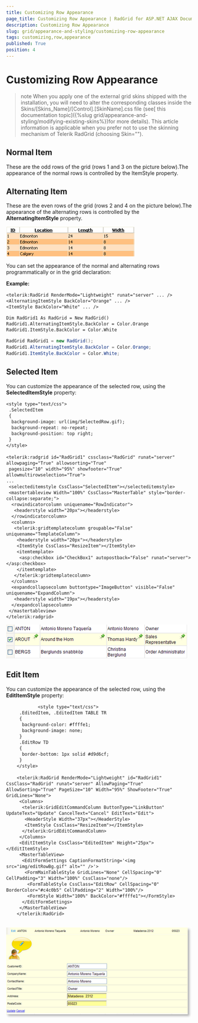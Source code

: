```yaml
---
title: Customizing Row Appearance
page_title: Customizing Row Appearance | RadGrid for ASP.NET AJAX Documentation
description: Customizing Row Appearance
slug: grid/appearance-and-styling/customizing-row-appearance
tags: customizing,row,appearance
published: True
position: 4
---
```


# Customizing Row Appearance



>note When you apply one of the external grid skins shipped with the installation, you will need to alter the corresponding classes inside the Skins/[Skins_Name]/[Control].[SkinName].css file (see[ this documentation topic]({%slug grid/appearance-and-styling/modifying-existing-skins%})for more details). This article information is applicable when you prefer not to use the skinning mechanism of Telerik RadGrid (choosing Skin="").
>


## Normal Item

These are the odd rows of the grid (rows 1 and 3 on the picture below).The appearance of the normal rows is controlled by the ItemStyle property.

## Alternating Item

These are the even rows of the grid (rows 2 and 4 on the picture below).The appearance of the alternating rows is controlled by the **AlternatingItemStyle** property.

![Normal and Alternating rows](images/grd_normal_alternating_styles.png)

You can set the appearance of the normal and alternating rows programmatically or in the grid declaration:

**Example:**



````ASP.NET
<telerik:RadGrid RenderMode="Lightweight" runat="server" ... />
<AlternatingItemStyle BackColor="Orange" ... />
<ItemStyle BackColor="White" ... />
````
````VB
Dim RadGrid1 As RadGrid = New RadGrid()
RadGrid1.AlternatingItemStyle.BackColor = Color.Orange
RadGrid1.ItemStyle.BackColor = Color.White
````
````C#
RadGrid RadGrid1 = new RadGrid();
RadGrid1.AlternatingItemStyle.BackColor = Color.Orange;
RadGrid1.ItemStyle.BackColor = Color.White;
````


## Selected Item

You can customize the appearance of the selected row, using the **SelectedItemStyle** property:

````ASP.NET
<style type="text/css">
 .SelectedItem
 {
  background-image: url(img/SelectedRow.gif);
  background-repeat: no-repeat;
  background-position: top right;
 }
</style>

<telerik:radgrid id="RadGrid1" cssclass="RadGrid" runat="server" allowpaging="True" allowsorting="True"
 pagesize="10" width="95%" showfooter="True" allowmultirowselection="True">
...
 <selecteditemstyle CssClass="SelectedItem"></selecteditemstyle>
 <mastertableview Width="100%" CssClass="MasterTable" style="border-collapse:separate;">
  <rowindicatorcolumn uniquename="RowIndicator">
   <headerstyle width="20px"></headerstyle>
  </rowindicatorcolumn>
  <columns>
   <telerik:gridtemplatecolumn groupable="False" uniquename="TemplateColumn">
    <headerstyle width="20px"></headerstyle>
    <ItemStyle CssClass="ResizeItem"></ItemStyle>
    <itemtemplate>
     <asp:checkbox id="CheckBox1" autopostback="False" runat="server"></asp:checkbox>
    </itemtemplate>
   </telerik:gridtemplatecolumn>
  </columns>
  <expandcollapsecolumn buttontype="ImageButton" visible="False" uniquename="ExpandColumn">
   <headerstyle width="19px"></headerstyle>
  </expandcollapsecolumn>
 </mastertableview>
</telerik:radgrid>         
````



![SelectedItemStyle](images/grd_SelectedItemStyle.png)

## Edit Item

You can customize the appearance of the selected row, using the **EditItemStyle** property:

````ASP.NET
	        <style type="text/css">
	 .EditedItem, .EditedItem TABLE TR
	 {
	  background-color: #ffffe1;
	  background-image: none;
	 }
	 .EditRow TD
	 {
	  border-bottom: 1px solid #d9d6cf;
	 }
	</style>
	
	<telerik:RadGrid RenderMode="Lightweight" id="RadGrid1" CssClass="RadGrid" runat="server" AllowPaging="True" AllowSorting="True" PageSize="10" Width="95%" ShowFooter="True" GridLines="None">
	 <Columns>
	  <telerik:GridEditCommandColumn ButtonType="LinkButton" UpdateText="Update" CancelText="Cancel" EditText="Edit">
	   <HeaderStyle Width="37px"></HeaderStyle>
	   <ItemStyle CssClass="ResizeItem"></ItemStyle>
	  </telerik:GridEditCommandColumn>
	 </Columns>
	 <EditItemStyle CssClass="EditedItem" Height="25px"></EditItemStyle>
	 <MasterTableView>
	  <EditFormSettings CaptionFormatString='<img src="img/editRowBg.gif" alt="" />'>
	   <FormMainTableStyle GridLines="None" CellSpacing="0" CellPadding="3" Width="100%" CssClass="none"/>
	    <FormTableStyle CssClass="EditRow" CellSpacing="0" BorderColor="#c4c0b5" CellPadding="2" Width="100%"/>
	    <FormStyle Width="100%" BackColor="#ffffe1"></FormStyle>
	  </EditFormSettings>
	 </MasterTableView>
	</telerik:RadGrid>
	         
````



![](images/grd_EditItemStyle_thumb.png)
